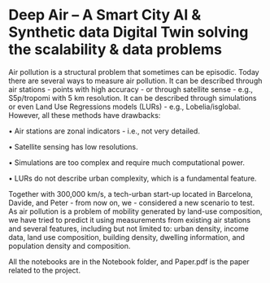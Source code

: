 # Deep Air – A Smart City AI & Synthetic data Digital Twin solving the scalability & data problems


Air pollution is a structural problem that sometimes can be episodic. Today there are several ways to measure air pollution. It can be described through air stations - points with high accuracy - or through satellite sense - e.g., S5p/tropomi with 5 km resolution. It can be described through simulations or even Land Use Regressions models (LURs) - e.g., Lobelia/isglobal.
However, all these methods have drawbacks:

• Air stations are zonal indicators - i.e., not very detailed.

• Satellite sensing has low resolutions.

• Simulations are too complex and require much computational power.

• LURs do not describe urban complexity, which is a fundamental feature. 



Together with 300,000 km/s, a tech-urban start-up located in Barcelona, Davide, and Peter - from now on, we - considered a new scenario to test. As air pollution is a problem of mobility generated by land-use composition, we have tried to predict it using measurements from existing air stations and several features, including but not limited to: urban density, income data, land use composition, building density, dwelling information, and population density and composition.


All the notebooks are in the Notebook folder, and Paper.pdf is the paper related to the project.

